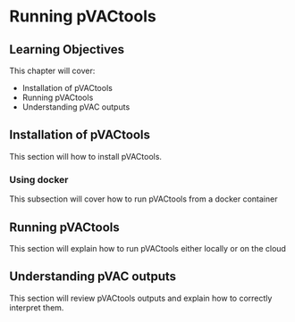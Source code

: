 
# Running pVACtools



## Learning Objectives

This chapter will cover:  

- Installation of pVACtools
- Running pVACtools
- Understanding pVAC outputs

## Installation of pVACtools

This section will how to install pVACtools.

### Using docker

This subsection will cover how to run pVACtools from a docker container


## Running pVACtools

This section will explain how to run pVACtools either locally or on the cloud

## Understanding pVAC outputs

This section will review pVACtools outputs and explain how to correctly interpret them. 


